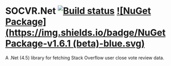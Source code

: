 SOCVR.Net [![Build status](https://ci.appveyor.com/api/projects/status/o2yna8e8x01yaqb0/branch/master?svg=true)](https://ci.appveyor.com/project/ArcticEcho/socvr-net/branch/master) [![NuGet Package](https://img.shields.io/badge/NuGet Package-v1.6.1 (beta)-blue.svg)](https://www.nuget.org/packages/SOCVR.Net/)
=====

A .Net (4.5) library for fetching Stack Overflow user close vote review data.
